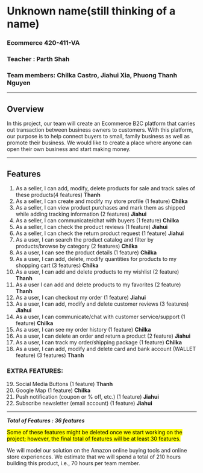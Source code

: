 

# Unknown name(still thinking of a name)
### Ecommerce 420-411-VA  

### Teacher : Parth Shah

### Team members: Chilka Castro,  Jiahui Xia,  Phuong Thanh Nguyen

--------

## Overview

In this project, our team will create an Ecommerce B2C platform that carries out transaction between business owners to customers. With this platform, our purpose is to help connect buyers to small, family business as well as promote their business. We would like to create a place where anyone can open their own business and start making money. 

---------------

## Features

1. As a seller, I can add, modify, delete products for sale and track sales of these products(4 features) **Thanh**
2. As a seller, I can create and modify my store profile (1 feature) **Chilka**
3. As a seller, I can view product purchases and mark them as shipped while adding tracking information (2 features) **Jiahui**
4. As a seller, I can communicate/chat with buyers (1 feature) **Chilka**
5. As a seller, I can check the product reviews (1 feature) **Jiahui**
6. As a seller, I can check the return product request (1 feature) **Jiahui**
7. As a user, I can search the product catalog and filter by products/browse by category (2 features) **Chilka**
8. As a user, I can see the product details (1 feature) **Chilka**
9. As a user, I can add, delete, modify quantities for products to my shopping cart (3 features) **Chilka**
10. As a user, I can add and delete products to my wishlist (2 feature) **Thanh**
11. As a user I can add and delete products to my favorites (2 feature) **Thanh**
12. As a user, I can checkout my order (1 feature) **Jiahui**
13. As a user, I can add, modify and delete customer reviews (3 features) **Jiahui**
14. As a user, I can communicate/chat with customer service/support (1 feature) **Chilka**
15. As a user, I can see my order history (1 feature) **Chilka**
16. As a user, I can delete an order and return a product (2 feature) **Jiahui**
17. As a user, I can track my order/shipping package (1 feature) **Chilka**
18. As a user, I can add, modify and delete card and bank account (WALLET feature) (3 features) **Thanh**

### EXTRA FEATURES:
19. Social Media Buttons (1 feature) **Thanh**
20. Google Map (1 feature) **Chilka**
21. Push notification (coupon or % off, etc.) (1 feature) **Jiahui**
22. Subscribe newsletter (email account) (1 feature) **Jiahui**

-------------------------------------------------------------

***Total of Features : 36 features***

<mark>Some of these features might be deleted once we start working on the project; however, the final total of features will be at least 30 features.</makr>

We will model our solution on the Amazon online buying tools and online store experiences. We
estimate that we will spend a total of 210 hours building this product, i.e., 70 hours per team member.
